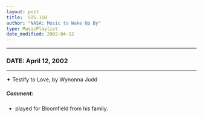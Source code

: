 ```yaml
---
layout: post
title:  STS-110
author: "NASA: Music to Wake Up By"
type: MusicPlaylist
date_modified: 2002-04-12
---
```


----
### DATE: April 12, 2002
----
✦ Testify to Love, by Wynonna Judd

##### Comment:
* played for Bloomfield from his family.
